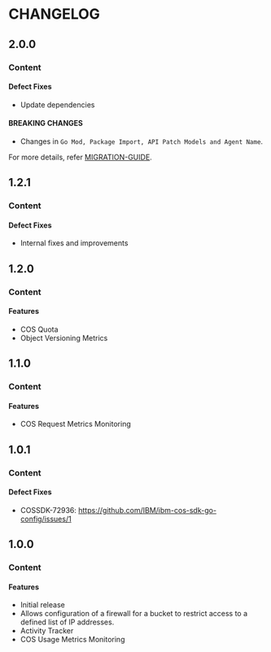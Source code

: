 # CHANGELOG

## 2.0.0

### Content

#### Defect Fixes

* Update dependencies

#### BREAKING CHANGES

* Changes in ```Go Mod, Package Import, API Patch Models and Agent Name```.

For more details, refer [MIGRATION-GUIDE](MIGRATION-V1.md).

## 1.2.1

### Content

#### Defect Fixes

* Internal fixes and improvements

## 1.2.0

### Content

#### Features

* COS Quota
* Object Versioning Metrics

## 1.1.0

### Content

#### Features

* COS Request Metrics Monitoring

## 1.0.1

### Content

#### Defect Fixes

* COSSDK-72936: <https://github.com/IBM/ibm-cos-sdk-go-config/issues/1>

## 1.0.0

### Content

#### Features

* Initial release
* Allows configuration of a firewall for a bucket to restrict access to a defined list of IP addresses.
* Activity Tracker
* COS Usage Metrics Monitoring

